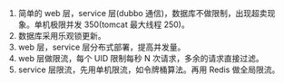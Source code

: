 1. 简单的 web 层，service 层(dubbo 通信)，数据库不做限制，出现超卖现象。单机极限并发 350(tomcat 最大线程 250)。
2. 数据库采用乐观锁更新。 
3. web 层，service 层分布式部署，提高并发量。
4. web 层做限流，每个 UID 限制每秒 N 次请求，多余的请求直接过滤。
5. service 层限流，先用单机限流，如令牌桶算法。再用 Redis 做全局限流。
